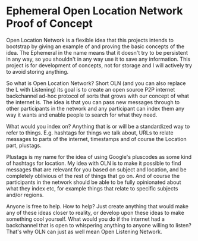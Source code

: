 Ephemeral Open Location Network Proof of Concept
================================================

Open Location Network is a flexible idea that this projects intends to bootstrap by giving an example of and proving the basic concepts of the idea. The Ephemeral in the name means that it doesn't try to be persistent in any way, so you shouldn't in any way use it to save any information. This project is for development of concepts, not for storage and I will actively try to avoid storing anything.

So what is Open Location Network? Short OLN (and you can also replace the L with Listening) its goal is to create an open source P2P internet backchannel ad-hoc protocol of sorts that grows with our concept of what the internet is. The idea is that you can pass new messages through to other participants in the network and any participant can index them any way it wants and enable people to search for what they need.

What would you index on? Anything that is or will be a standardized way to refer to things. E.g. hashtags for things we talk about, URLs to relate messages to parts of the internet, timestamps and of course the Location part, plustags.

Plustags is my name for the idea of using Google's pluscodes as some kind of hashtags for location. My idea with OLN is to make it possible to find messages that are relevant for you based on subject and location, and be completely oblivious of the rest of things that go on. And of course the participants in the network should be able to be fully opinionated about what they index etc, for example things that relate to specific subjects and/or regions.

Anyone is free to help. How to help? Just create anything that would make any of these ideas closer to reality, or develop upon these ideas to make something cool yourself. What would you do if the internet had a backchannel that is open to whispering anything to anyone willing to listen? That's why OLN can just as well mean Open Listening Network.

